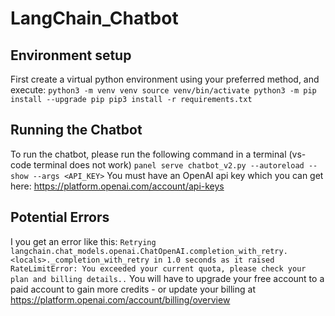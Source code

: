 # LangChain_Chatbot
## Environment setup
First create a virtual python environment using your preferred method, and execute:
`
python3 -m venv venv
source venv/bin/activate
python3 -m pip install --upgrade pip
pip3 install -r requirements.txt
`
## Running the Chatbot
To run the chatbot, please run the following command in a terminal (vs-code terminal does not work)
`panel serve chatbot_v2.py --autoreload --show --args <API_KEY>`
You must have an OpenAI api key which you can get here: https://platform.openai.com/account/api-keys

## Potential Errors
I you get an error like this:
`Retrying langchain.chat_models.openai.ChatOpenAI.completion_with_retry.<locals>._completion_with_retry in 1.0 seconds as it raised RateLimitError: You exceeded your current quota, please check your plan and billing details..`
You will have to upgrade your free account to a paid account to gain more credits - or update your billing at https://platform.openai.com/account/billing/overview
